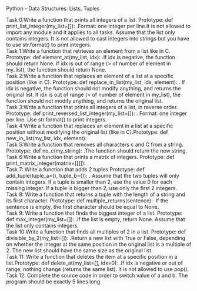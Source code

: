 Python - Data Structures: Lists, Tuples
    
Task 0:Write a function that prints all integers of a list. Prototype: def print_list_integer(my_list=[]):  .Format: one integer per line.It is not allowed to import any module and it applies to all tasks. Assume that the list only contains integers. It is not allowed to cast integers into strings but you have to use str.format() to print integers.    
Task 1:Write a function that retrieves an element from a list like in C. Prototype: def element_at(my_list, idx):  .If idx is negative, the function should return None. If idx is out of range (> of number of element in my_list), the function should return None.     
Task 2:Write a function that replaces an element of a list at a specific position (like in C). Prototype: def replace_in_list(my_list, idx, element): . If idx is negative, the function should not modify anything, and returns the original list. If idx is out of range (> of number of element in my_list), the function should not modify anything, and returns the original list.     
Task 3:Write a function that prints all integers of a list, in reverse order. Prototype: def print_reversed_list_integer(my_list=[]):  . Format: one integer per line. Use str.format() to print integers.      
Task 4:Write a function that replaces an element in a list at a specific position without modifying the original list (like in C).Prototype: def new_in_list(my_list, idx, element):     
Task 5:Write a function that removes all characters c and C from a string. Prototype: def no_c(my_string): .The function should return the new string.    
Task 6:Write a function that prints a matrix of integers. Prototype: def print_matrix_integer(matrix=[[]]):      
Task 7: Write a function that adds 2 tuples.Prototype: def add_tuple(tuple_a=(), tuple_b=()):  . Assume that the two tuples will only contain integers. If a tuple is smaller than 2, use the value 0 for each missing integer. If a tuple is bigger than 2, use only the first 2 integers.          
Task 8: Write a function that returns a tuple with the length of a string and its first character. Prototype: def multiple_returns(sentence):  .If the sentence is empty, the first character should be equal to None.     
Task 9: Write a function that finds the biggest integer of a list. Prototype: def max_integer(my_list=[]): .If the list is empty, return None. Assume that the list only contains integers.     
Task 10:Write a function that finds all multiples of 2 in a list. Prototype: def divisible_by_2(my_list=[]): .Return a new list with True or False, depending on whether the integer at the same position in the original list is a multiple of 2. The new list should have the same size as the original list.    
Task 11: Write a function that deletes the item at a specific position in a list.Prototype: def delete_at(my_list=[], idx=0): .If idx is negative or out of range, nothing change (returns the same list). It is not allowed to use pop().     
Task 12: Complete the source code in order to switch value of a and b. The program should be exactly 5 lines long.     
